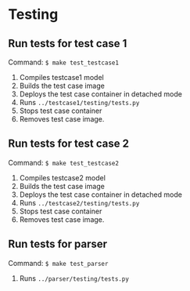 # Testing

## Run tests for test case 1
Command: ``$ make test_testcase1``
1) Compiles testcase1 model
2) Builds the test case image
3) Deploys the test case container in detached mode
4) Runs ``../testcase1/testing/tests.py``
5) Stops test case container
6) Removes test case image.

## Run tests for test case 2
Command: ``$ make test_testcase2``
1) Compiles testcase2 model
2) Builds the test case image
3) Deploys the test case container in detached mode
4) Runs ``../testcase2/testing/tests.py``
5) Stops test case container
6) Removes test case image.

## Run tests for parser
Command: ``$ make test_parser``
1) Runs ``../parser/testing/tests.py``
